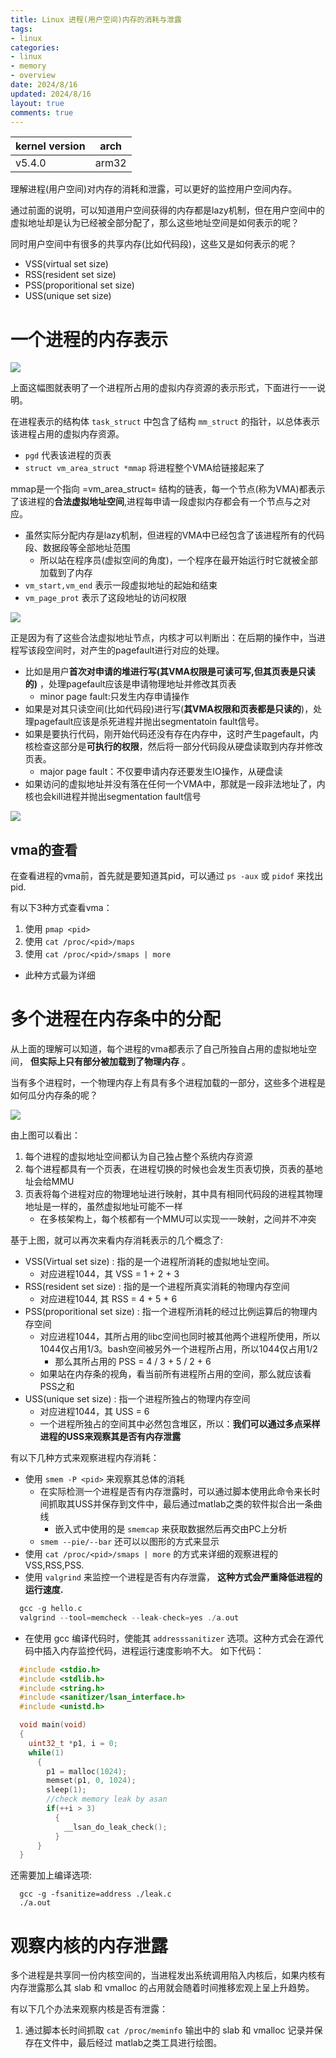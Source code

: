```yaml
---
title: Linux 进程(用户空间)内存的消耗与泄露
tags: 
- linux
categories:
- linux
- memory
- overview
date: 2024/8/16
updated: 2024/8/16
layout: true
comments: true
---
```


| kernel version | arch  |
| -------------- | ----- |
| v5.4.0         | arm32 |

<!--more-->

理解进程(用户空间)对内存的消耗和泄露，可以更好的监控用户空间内存。

通过前面的说明，可以知道用户空间获得的内存都是lazy机制，但在用户空间中的虚拟地址却是认为已经被全部分配了，那么这些地址空间是如何表示的呢？

同时用户空间中有很多的共享内存(比如代码段)，这些又是如何表示的呢？

- VSS(virtual set size)
- RSS(resident set size)
- PSS(proporitional set size)
- USS(unique set size)

# 一个进程的内存表示

![](./vma_struct.jpg)

上面这幅图就表明了一个进程所占用的虚拟内存资源的表示形式，下面进行一一说明。

在进程表示的结构体 `task_struct` 中包含了结构 `mm_struct` 的指针，以总体表示该进程占用的虚拟内存资源。

-  `pgd` 代表该进程的页表
- `struct vm_area_struct *mmap` 将进程整个VMA给链接起来了

mmap是一个指向 =vm_area_struct= 结构的链表，每一个节点(称为VMA)都表示了该进程的**合法虚拟地址空间**,进程每申请一段虚拟内存都会有一个节点与之对应。

- 虽然实际分配内存是lazy机制，但进程的VMA中已经包含了该进程所有的代码段、数据段等全部地址范围
  + 所以站在程序员(虚拟空间的角度)，一个程序在最开始运行时它就被全部加载到了内存
- `vm_start,vm_end` 表示一段虚拟地址的起始和结束
- `vm_page_prot` 表示了这段地址的访问权限

![](./vma_code.jpg)

正是因为有了这些合法虚拟地址节点，内核才可以判断出：在后期的操作中，当进程写该段空间时，对产生的pagefault进行对应的处理。

- 比如是用户**首次对申请的堆进行写(其VMA权限是可读可写,但其页表是只读的)** ，处理pagefault应该是申请物理地址并修改其页表
  + minor page fault:只发生内存申请操作
- 如果是对其只读空间(比如代码段)进行写(**其VMA权限和页表都是只读的**)，处理pagefault应该是杀死进程并抛出segmentatoin fault信号。
- 如果是要执行代码，刚开始代码还没有存在内存中，这时产生pagefault，内核检查这部分是**可执行的权限**，然后将一部分代码段从硬盘读取到内存并修改页表。
  + major page fault：不仅要申请内存还要发生IO操作，从硬盘读
- 如果访问的虚拟地址并没有落在任何一个VMA中，那就是一段非法地址了，内核也会kill进程并抛出segmentation fault信号

![](./pagefault.jpg)

## vma的查看

在查看进程的vma前，首先就是要知道其pid，可以通过 `ps -aux` 或 `pidof` 来找出 pid.

有以下3种方式查看vma：
1. 使用 `pmap <pid>` 
2. 使用 `cat /proc/<pid>/maps` 
3. 使用 `cat /proc/<pid>/smaps | more`
  - 此种方式最为详细
  
# 多个进程在内存条中的分配

从上面的理解可以知道，每个进程的vma都表示了自己所独自占用的虚拟地址空间， **但实际上只有部分被加载到了物理内存** 。

当有多个进程时，一个物理内存上有具有多个进程加载的一部分，这些多个进程是如何瓜分内存条的呢？

![](./multiprocess_mem.jpg)

由上图可以看出：
1. 每个进程的虚拟地址空间都认为自己独占整个系统内存资源
2. 每个进程都具有一个页表，在进程切换的时候也会发生页表切换，页表的基地址会给MMU
3. 页表将每个进程对应的物理地址进行映射，其中具有相同代码段的进程其物理地址是一样的，虽然虚拟地址可能不一样
   + 在多核架构上，每个核都有一个MMU可以实现一一映射，之间并不冲突
     
基于上图，就可以再次来看内存消耗表示的几个概念了:
- VSS(Virtual set size) : 指的是一个进程所消耗的虚拟地址空间。
  + 对应进程1044，其 VSS = 1 + 2 + 3 
- RSS(resident set size) : 指的是一个进程所真实消耗的物理内存空间
  + 对应进程1044, 其 RSS = 4 + 5 + 6
- PSS(proporitional set size) : 指一个进程所消耗的经过比例运算后的物理内存空间
  + 对应进程1044，其所占用的libc空间也同时被其他两个进程所使用，所以1044仅占用1/3。bash空间被另外一个进程所占用，所以1044仅占用1/2
    + 那么其所占用的 PSS = 4 / 3 + 5 / 2 + 6
  + 如果站在内存条的视角，看当前所有进程所占用的空间，那么就应该看PSS之和
- USS(unique set size) : 指一个进程所独占的物理内存空间
  + 对应进程1044，其 USS = 6
  + 一个进程所独占的空间其中必然包含堆区，所以：**我们可以通过多点采样进程的USS来观察其是否有内存泄露**

有以下几种方式来观察进程内存消耗：

- 使用 `smem -P <pid>` 来观察其总体的消耗
  + 在实际检测一个进程是否有内存泄露时，可以通过脚本使用此命令来长时间抓取其USS并保存到文件中，最后通过matlab之类的软件拟合出一条曲线
    + 嵌入式中使用的是 `smemcap` 来获取数据然后再交由PC上分析
  + `smem --pie/--bar` 还可以以图形的方式来显示
- 使用 `cat /proc/<pid>/smaps | more` 的方式来详细的观察进程的VSS,RSS,PSS.
- 使用 `valgrind` 来监控一个进程是否有内存泄露， **这种方式会严重降低进程的运行速度.**

```c
  gcc -g hello.c
  valgrind --tool=memcheck --leak-check=yes ./a.out
```

- 在使用 gcc 编译代码时，使能其 `addresssanitizer` 选项。这种方式会在源代码中插入内存监控代码，进程运行速度影响不大。
如下代码：
``` c
  #include <stdio.h>
  #include <stdlib.h>
  #include <string.h>
  #include <sanitizer/lsan_interface.h>
  #include <unistd.h>

  void main(void)
  {
    uint32_t *p1, i = 0;
    while(1)
      {
        p1 = malloc(1024);
        memset(p1, 0, 1024);
        sleep(1);
        //check memory leak by asan
        if(++i > 3)
          {
            __lsan_do_leak_check();
          }
      }
  }
```

还需要加上编译选项:

```shell
  gcc -g -fsanitize=address ./leak.c
  ./a.out
```

# 观察内核的内存泄露

多个进程是共享同一份内核空间的，当进程发出系统调用陷入内核后，如果内核有内存泄露那么其 slab 和 vmalloc 的占用就会随着时间推移宏观上呈上升趋势。

有以下几个办法来观察内核是否有泄露：

1. 通过脚本长时间抓取 `cat /proc/meminfo` 输出中的 slab 和 vmalloc 记录并保存在文件中，最后经过 matlab之类工具进行绘图。
